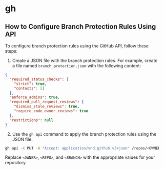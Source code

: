# gh

## How to Configure Branch Protection Rules Using API

To configure branch protection rules using the GitHub API, follow these steps:

1. Create a JSON file with the branch protection rules. For example, create a file named `branch_protection.json` with the following content:

```json
{
  "required_status_checks": {
    "strict": true,
    "contexts": []
  },
  "enforce_admins": true,
  "required_pull_request_reviews": {
    "dismiss_stale_reviews": true,
    "require_code_owner_reviews": true
  },
  "restrictions": null
}
```

2. Use the `gh api` command to apply the branch protection rules using the JSON file:

```sh
gh api -X PUT -H "Accept: application/vnd.github.v3+json" /repos/<OWNER>/<REPO>/branches/<BRANCH>/protection --input branch_protection.json
```

Replace `<OWNER>`, `<REPO>`, and `<BRANCH>` with the appropriate values for your repository.

